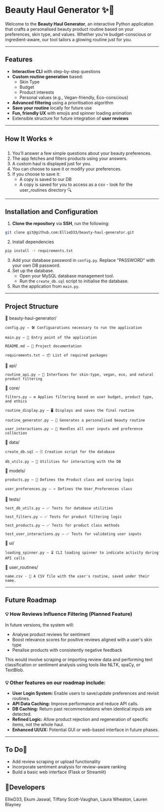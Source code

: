 # Beauty Haul Generator ✨💄

Welcome to the **Beauty Haul Generator**, an interactive Python application that crafts a personalised beauty product 
routine based on your preferences, skin type, and values. Whether you're budget-conscious or ingredient-aware, our tool 
tailors a glowing routine just for you.

---

## Features

- **Interactive CLI** with step-by-step questions
- **Custom routine generation** based:
  - Skin Type
  - Budget
  - Product interests
  - Personal values (e.g., Vegan-friendly, Eco-conscious)
- **Advanced filtering** using a prioritisation algorithm
- **Save your routine** locally for future use
- **Fun, friendly UX** with emojis and spinner loading animation
- Extensible structure for future integration of **user reviews**

---

## How It Works ⭐️

1. You'll answer a few simple questions about your beauty preferences.
2. The app fetches and filters products using your answers.
3. A custom haul is displayed just for you.
4. You can choose to save it or modify your preferences.
5. If you choose to save it:
    - A copy is saved to our DB
    - A copy is saved for you to access as a csv - look for the user_routines directory 🔍

---

## Installation and Configuration

1. **Clone the repository** via **SSH**, run the following:
```sh
git clone git@github.com:EllieD33/beauty-haul-generator.git
```
2. Install dependencies
```sh
pip install -r requirements.txt
```
3. Add your database password in `config.py`. Replace "PASSWORD" with your own DB password.
4. Set up the database.
   - Open your MySQL database management tool.
   - Run the `create_db.sql` script to initialise the database.
5. Run the application from `main.py`.

---
## Project Structure ##

📁 beauty-haul-generator/

    config.py – 🛠️ Configuarations necessary to run the application
    
    main.py – 🚀 Entry point of the application

    README.md – 📝 Project documentation
    
    requirements.txt – 📦 List of required packages

📂 api/

    routine_api.py – 🌱 Interfaces for skin-type, vegan, eco, and natural product filtering

📂 core/

    filters.py – ⚙️ Applies filtering based on user budget, product type, and ethics

    routine_display.py – 🖥️ Displays and saves the final routine

    routine_generator.py – 🔄 Generates a personalised beauty routine

    user_interactions.py – 🎯 Handles all user inputs and preference collection

📂 data/

    create_db.sql – 🗄️ Creation script for the database

    db_utils.py – 💾 Utilities for interacting with the DB

📂 models/

    products.py – 🧴 Defines the Product class and scoring logic

    user_preferences.py – ⭐ Defines the User_Preferences class 

📂 tests/

    test_db_utils.py – ✅ Tests for database utilities

    test_filters.py – ✅ Tests for product filtering logic

    test_products.py – ✅ Tests for product class methods

    test_user_interactions.py – ✅ Tests for validating user inputs

📂 ui/

    loading_spinner.py – ⏳ CLI loading spinner to indicate activity during API calls

📂 user_routines/
    
    name.csv - 📄 A CSV file with the user's routine, saved under their name.

---

## Future Roadmap

### 💡 How Reviews Influence Filtering (Planned Feature) ##

In future versions, the system will:
- Analyse product reviews for sentiment
- Boost relevance scores for positive reviews aligned with a user's skin type
- Penalise products with consistently negative feedback

This would involve scraping or importing review data and performing text classification or sentiment analysis using tools like NLTK, spaCy, or TextBlob. 


### 💡 Other features on our roadmap include:
- **User Login System:** Enable users to save/update preferences and revisit routines.
- **API Data Caching:** Improve performance and reduce API calls.
- **DB Caching:** Return past recommendations when identical inputs are detected.
- **Refined Logic:** Allow product rejection and regeneration of specific items, not the whole haul.
- **Enhanced UI/UX:** Potential GUI or web-based interface in future phases.

---

## To Do📌
  - Add review scraping or upload functionality 
  - Incorporate sentiment analysis for review-aware ranking
  - Build a basic web interface (Flask or Streamlit)

## 🔬Developers

EllieD33,
Ekum Jaswal,
Tiffany Scott-Vaughan,
Laura Wheaton,
Lauren Blayney


